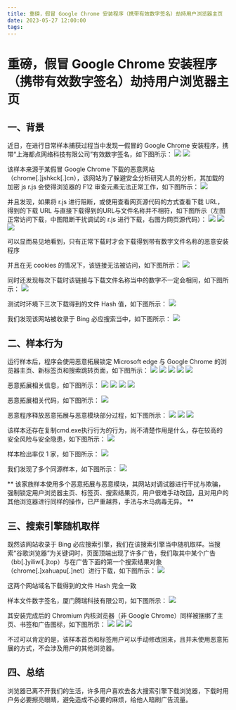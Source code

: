 ```yaml
---
title: 重磅，假冒 Google Chrome 安装程序（携带有效数字签名）劫持用户浏览器主页
date: 2023-05-27 12:00:00
tags:
---
```


# 重磅，假冒 Google Chrome 安装程序（携带有效数字签名）劫持用户浏览器主页

## 一、背景

近日，在进行日常样本捕获过程当中发现一假冒的 Google Chrome 安装程序，携带“上海都点网络科技有限公司”有效数字签名，如下图所示：
![](https://bbs.huorong.cn/data/attachment/forum/202305/27/120731kxm3ugslwdad3fuu.png)
![](https://bbs.huorong.cn/data/attachment/forum/202305/27/120743d10j004mya027av5.png)

该样本来源于某假冒 Google Chrome 下载的恶意网站（chrome[.]jshkck[.]cn），该网站为了躲避安全分析研究人员的分析，其加载的加密 js r.js 会使得浏览器的 F12 审查元素无法正常工作，如下图所示：
![](https://bbs.huorong.cn/data/attachment/forum/202305/27/120758sb36mm3sxmk43w3z.png)

并且发现，如果将 r.js 进行阻断，或使用查看网页源代码的方式查看下载 URL，得到的下载 URL 与直接下载得到的URL与文件名称并不相符，如下图所示（左图正常访问下载，中图阻断干扰调试的 r.js 进行下载，右图为网页源代码）：
![](https://bbs.huorong.cn/data/attachment/forum/202305/27/120835hb4zss2wp6pzkzs3.png)
![](https://bbs.huorong.cn/data/attachment/forum/202305/27/120840ceoz3tleod0sm8cu.png)
![](https://bbs.huorong.cn/data/attachment/forum/202305/27/120844s7sbg277707s72v7.png)

可以显而易见地看到，只有正常下载时才会下载得到带有数字文件名称的恶意安装程序

并且在无 cookies 的情况下，该链接无法被访问，如下图所示：
![](https://bbs.huorong.cn/data/attachment/forum/202305/27/120859dopbmu1a8mgj44eo.jpg)

同时还发现每次下载时该链接与下载文件名称当中的数字不一定会相同，如下图所示：
![](https://bbs.huorong.cn/data/attachment/forum/202305/27/120915o9pilgkn5kylk9l9.png)

测试时环境下三次下载得到的文件 Hash 值，如下图所示：
![](https://bbs.huorong.cn/data/attachment/forum/202305/27/120926i55ooeni5blv7d5n.png)

我们发现该网站被收录于 Bing 必应搜索当中，如下图所示：
![](https://bbs.huorong.cn/data/attachment/forum/202305/27/120940g4d548hqspn85o8s.png)


## 二、样本行为

运行样本后，程序会使用恶意拓展锁定 Microsoft edge 与 Google Chrome 的浏览器主页、新标签页和搜索跳转页面，如下图所示：
![](https://bbs.huorong.cn/data/attachment/forum/202305/27/121010re1eixynlpe01nng.png)
![](https://bbs.huorong.cn/data/attachment/forum/202305/27/121015abyj6jjk3zko6jdw.png)
![](https://bbs.huorong.cn/data/attachment/forum/202305/27/121019likrrybjbo9busuj.png)
![](https://bbs.huorong.cn/data/attachment/forum/202305/27/121041bx8q5rzqg5q8rqz6.png)
![](https://bbs.huorong.cn/data/attachment/forum/202305/27/121046avc6m6mwhvfc66ue.png)

恶意拓展相关信息，如下图所示：
![](https://bbs.huorong.cn/data/attachment/forum/202305/27/121113r85v8dgdfd0x0knd.png)
![](https://bbs.huorong.cn/data/attachment/forum/202305/27/121119zku2442kzbv6s6b2.png)
![](https://bbs.huorong.cn/data/attachment/forum/202305/27/121129ft8dss7t2yg7982a.png)
![](https://bbs.huorong.cn/data/attachment/forum/202305/27/121134blk3ljby3ntl3t87.png)

恶意拓展相关代码，如下图所示：
![](https://bbs.huorong.cn/data/attachment/forum/202305/27/121156tdvff7ftiqhlxv73.png)

恶意程序释放恶意拓展与恶意模块部分过程，如下图所示：
![](https://bbs.huorong.cn/data/attachment/forum/202305/27/121222bqomdesja0r6mmua.png)
![](https://bbs.huorong.cn/data/attachment/forum/202305/27/121228yb4wy9dhdm3m3lyp.png)
![](https://bbs.huorong.cn/data/attachment/forum/202305/27/121233kllxvxkavyynn7yx.png)

该样本还存在复制cmd.exe执行行为的行为，尚不清楚作用是什么，存在较高的安全风险与安全隐患，如下图所示：
![](https://bbs.huorong.cn/data/attachment/forum/202305/27/121250kuhkbdb7bz9ernwu.jpg)

样本检出率仅 1 家，如下图所示：
![](https://bbs.huorong.cn/data/attachment/forum/202305/27/121307st7t6aecrvqrywzv.png)

我们发现了多个同源样本，如下图所示：
![](https://bbs.huorong.cn/data/attachment/forum/202305/27/121321cerp9rb2br1i9ttx.jpeg)

** 该家族样本使用多个恶意拓展与恶意模块，其网站对调试器进行干扰与欺骗，强制锁定用户浏览器主页、标签页、搜索结果页，用户很难手动改回，且对用户的其他浏览器进行同样的操作，已严重越界，手法与木马病毒无异。 **

## 三、搜索引擎随机取样
既然该网站收录于 Bing 必应搜索引擎，我们在该搜索引擎当中随机取样。当搜索“谷歌浏览器”为关键词时，页面顶端出现了许多广告，我们取其中某个广告（bb[.]yiliwl[.]top）与在广告下面的第一个搜索结果对象（chrome[.]xahuapu[.]net）进行下载，如下图所示：
![](https://bbs.huorong.cn/data/attachment/forum/202305/27/121345nkay3z3llin3ubu9.png)

这两个网站域名下载得到的文件 Hash 完全一致

样本文件数字签名，厦门腾瑞科技有限公司，如下图所示：
![](https://bbs.huorong.cn/data/attachment/forum/202305/27/121403mr21wj222v0orrj9.png)

其安装完成后的 Chromium 内核浏览器（非 Google Chrome）同样被捆绑了主页、书签和广告图标，如下图所示：
![](https://bbs.huorong.cn/data/attachment/forum/202305/27/121429qjh5ukkunuww1gwk.png)
![](https://bbs.huorong.cn/data/attachment/forum/202305/27/121434dataz9ccudosauus.png)
![](https://bbs.huorong.cn/data/attachment/forum/202305/27/121439cp6obk2v6mo26xz7.png)

不过可以肯定的是，该样本首页和标签用户可以手动修改回来，且并未使用恶意拓展的方式，不会涉及用户的其他浏览器。

## 四、总结
浏览器已离不开我们的生活，许多用户喜欢去各大搜索引擎下载浏览器，下载时用户务必要擦亮眼睛，避免造成不必要的麻烦，给他人暗刷广告流量。
